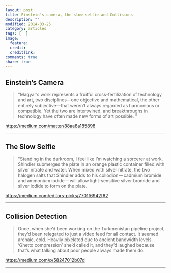 ```yaml
---
layout: post
title: Einstein's camera, the slow selfie and Collisions
description: ""
modified: 2014-03-25
category: articles
tags: [  ]
image:
  feature:
  credit: 
  creditlink: 
comments: true
share: true
---
```


## Einstein’s Camera

> "Magyar’s work represents a fruitful cross-fertilization of technology and art, two disciplines—one objective and mathematical, the other entirely subjective—that weren’t always regarded as harmonious or compatible. Yet the two are intertwined, and breakthroughs in technology have often made new forms of art possible. "

<https://medium.com/matter/88aa8a185898>

---

## The Slow Selfie

> "Standing in the darkroom, I feel like I’m watching a sorcerer at work. Shindler submerges the plate in an orange plastic container filled with silver nitrate and water. When mixed with silver nitrate, the two halogen salts that Shindler adds to his collodion — cadmium bromide and ammonium iodide — will allow light-sensitive silver bromide and silver iodide to form on the plate.

<https://medium.com/editors-picks/7701f6942f62>

---

## Collision Detection

> Once, when she’d been working on the Turkmenistan pipeline project, they’d been relegated to just a video feed for all contact. It seemed archaic, cold. Heavily pixelated due to ancient bandwidth levels. ‘Ghetto compression’ she’d called it, and they’d laughed because that’s what talking about poor people always made them do.

<https://medium.com/p/58247012b07d>

---

